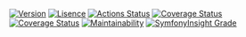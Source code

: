 [![Version](https://img.shields.io/packagist/v/projek-xyz/template?style=flat-square)](https://packagist.org/packages/projek-xyz/template)
[![Lisence](https://img.shields.io/github/license/projek-xyz/php-lib-template?style=flat-square)](https://github.com/projek-xyz/php-lib-template/blob/main/LICENSE)
[![Actions Status](https://img.shields.io/github/actions/workflow/status/projek-xyz/php-lib-template/test.yml?branch=main&style=flat-square)](https://github.com/projek-xyz/php-lib-template/actions)
[![Coverage Status](https://img.shields.io/coveralls/github/projek-xyz/php-lib-template/main?style=flat-square&logo=coveralls)](https://coveralls.io/github/projek-xyz/php-lib-template)
[![Coverage Status](https://img.shields.io/codeclimate/coverage/projek-xyz/template?style=flat-square&logo=code-climate)](https://codeclimate.com/github/projek-xyz/template)
[![Maintainability](https://img.shields.io/codeclimate/maintainability/projek-xyz/template?style=flat-square&logo=code-climate)](https://codeclimate.com/github/projek-xyz/template/maintainability)
[![SymfonyInsight Grade](https://img.shields.io/symfony/i/grade/2aa14223-61fd-435b-8cdf-72a7c1d9935a?style=flat-square&logo=symfony)](https://insight.symfony.com/projects/2aa14223-61fd-435b-8cdf-72a7c1d9935a)
